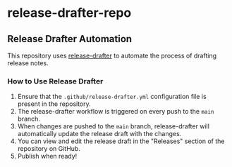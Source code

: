 # release-drafter-repo

## Release Drafter Automation

This repository uses [release-drafter](https://github.com/release-drafter/release-drafter) to automate the process of drafting release notes.

### How to Use Release Drafter

1. Ensure that the `.github/release-drafter.yml` configuration file is present in the repository.
2. The release-drafter workflow is triggered on every push to the `main` branch.
3. When changes are pushed to the `main` branch, release-drafter will automatically update the release draft with the changes.
4. You can view and edit the release draft in the "Releases" section of the repository on GitHub.
5. Publish when ready!
